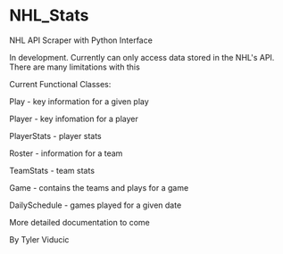 # NHL_Stats
NHL API Scraper with Python Interface

In development. Currently can only access data stored in the NHL's API.  There are many limitations with this


Current Functional Classes:

Play - key information for a given play

Player - key infomation for a player 

PlayerStats - player stats

Roster - information for a team

TeamStats - team stats

Game - contains the teams and plays for a game

DailySchedule - games played for a given date



More detailed documentation to come

By Tyler Viducic
